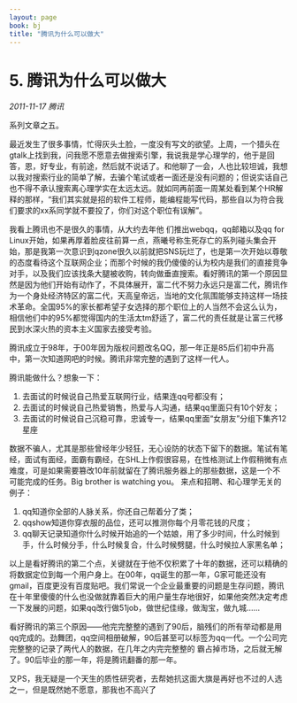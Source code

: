 ```yaml
---
layout: page
book: bj
title: "腾讯为什么可以做大"
---
```


# 5. 腾讯为什么可以做大

<time><em>2011-11-17</em></time> <span class="tags"><em>腾讯</em></span>

系列文章之五。

最近发生了很多事情，忙得灰头土脸，一度没有写文的欲望。上周，一个猎头在gtalk上找到我，问我愿不愿意去做搜索引擎，我说我是学心理学的，他于是回答，恩，好专业，有前途，然后就不说话了。和他聊了一会，人也比较坦诚，我想以我对搜索行业的简单了解，去骗个笔试或者一面还是没有问题的；但说实话自己也不得不承认搜索离心理学实在太远太远。就如同再前面一周某处看到某个HR解释的那样，“我们其实就是招的软件工程师，能编程能写代码，那些自以为符合我们要求的xx系同学就不要投了，你们对这个职位有误解”。

我看上腾讯也不是很久的事情，从大约去年他 们推出webqq，qq邮箱以及qq for Linux开始，如果再厚着脸皮往前算一点，燕曦号称生死存亡的系列碰头集会开始，那是我第一次意识到qzone很久以前就把SNS玩烂了，也是第一次开始以尊敬的态度看待这个互联网企业；而那个时候的我仍傻傻的认为校内是我们的直接竞争对手，以及我们应该找条大腿被收购，转向做垂直搜索。看好腾讯的第一个原因显然是因为他们开始有动作了，不具体展开，富二代不努力永远只是富二代，腾讯作为一个身处经济特区的富二代，天高皇帝远，当地的文化氛围能够支持这样一场技术革命。全国95%的家长都希望子女选择的那个职位上的人当然不会这么认为，相信他们中的95%都觉得国内的生活太tm舒适了，富二代的责任就是让富三代移民到水深火热的资本主义国家去接受考验。

腾讯成立于98年，于00年因为版权问题改名QQ，那一年正是85后们初中升高中，第一次知道网吧的时候。腾讯非常完整的遇到了这样一代人。

腾讯能做什么？想象一下：

1. 去面试的时候说自己热爱互联网行业，结果连qq号都没有；
2. 去面试的时候说自己热爱销售，热爱与人沟通，结果qq里面只有10个好友；
3. 去面试的时候说自己沉稳可靠，忠诚专一，结果qq里面“女朋友”分组下集齐12星座

数据不骗人，尤其是那些曾经年少轻狂，无心设防的状态下留下的数据。笔试有笔经，面试有面经，面霸有霸经，在SHL上作假很容易，在性格测试上作假稍微有点难度，可是如果需要篡改10年前就留在了腾讯服务器上的那些数据，这是一个不可能完成的任务。Big brother is watching you。
来点和招聘、和心理学无关的例子：

1. qq知道你全部的人脉关系，你还自己帮着分了类；
2. qqshow知道你穿衣服的品位，还可以推测你每个月零花钱的尺度；
3. qq聊天记录知道你什么时候开始追的一个姑娘，用了多少时间，什么时候到手，什么时候分手，什么时候复合，什么时候劈腿，什么时候拉人家黑名单；

以上是看好腾讯的第二个点，关键就在于他不仅积累了十年的数据，还可以精确的将数据定位到每一个用户身上。在00年，qq诞生的那一年，G家可能还没有 gmail，百度更没有百度贴吧。我们常说一个企业最重要的问题是生存问题，腾讯在十年里傻傻的什么也没做就靠着巨大的用户量生存地很好，如果他突然决定考虑一下发展的问题，如果qq改行做51job，做世纪佳缘，做淘宝，做九城……

看好腾讯的第三个原因——他完完整整的遇到了90后，脑残们的所有举动都是用qq完成的。劲舞团，qq空间相册破解，90后甚至可以标签为qq一代。一个公司完完整整的记录了两代人的数据，在几年之内完完整整的 霸占掉市场，之后就无解了。90后毕业的那一年，将是腾讯翻番的那一年。

又PS，我无疑是一个天生的质性研究者，去帮她抗这面大旗是再好也不过的人选之一，但是既然她不愿意，那我也不高兴了
